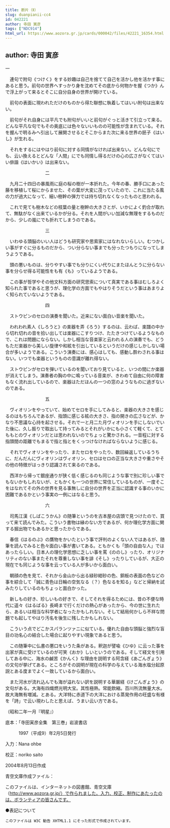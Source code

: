 ```yaml
---
title: 断片（Ⅱ）
slug: duanpianii-cc4
id: 042221
author: 寺田 寅彦
tags: ["NDC914"]
html_url: https://www.aozora.gr.jp/cards/000042/files/42221_16354.html
---
```


## author: 寺田 寅彦

一



　連句で附句《つけく》をする妙趣は自己を捨てて自己を活かし他を活かす事にあると思う。前句の世界へすっかり身を沈めてその底から何物かを握《つか》んで浮上がって来るとそこに自分自身の世界が開けている。

　前句の表面に現われただけのものから得た聯想に執着してはいい附句は出来ない。

　前句がそれ自身には平凡でも附句がいいと前句がぐっと活きて引立って来る。どんな平凡な句でもその奥底には色々ないいものの可能性が含まれている。それを握んで明るみへ引出して展開させるとそこからまた次に来る世界の胚子《はいし》が生れる。

　それをするにはやはり前句に対する同情がなければ出来ない。どんな句にでも、云い換えるとどんな「人間」にでも同情し得るだけの心の広さがなくてはいい俳諧《はいかい》は出来ない。



　　　　　　　　　二



　九月二十四日の暴風雨に庭の桜の樹が一本折れた。今年の春、勝手口にあった藤を移植して桜にからませた、その葉が大変に茂っていたので、これに当たる風の力が過大になって、細い樹幹の弾力では持ち切れなくなったものと思われる。

　これで見ても樹木などの枝葉の量と樹幹の大きさとが、いかによく釣合が取れて、無駄がなく出来ているかが分る。それを人間がいい加減な無理をするものだから、少しの嵐にでも折れてしまうのである。



　　　　　　　　　三



　いわゆる頭脳のいい人はどうも研究家や思索家にはなれないらしい。むつかしい事がすぐに分るものだから、つい分らない事までも分ったつもりになってしまうようである。

　頭の悪いものは、分りやすい事でも分りにくい代りにまたほんとうに分らない事を分らせ得る可能性をも有《も》っているようである。

　この事が哲学やその他文科方面の研究思索について真実である事はむしろよく知られた事であると思うが、理化学の方面でもやはりそうだという事はあまりよく知られていないようである。



　　　　　　　　　四



　ストウピンのセロの演奏を聞いた。近来にない面白い音楽を聞いた。

　われわれ素人《しろうと》の楽器を弄《ろう》するのは、云わば、楽譜の中から切れ切れの音を拾い出しては楽器にこすりつけ、たたきつけているようなもので、これは問題にならない。しかし相当な音楽家と云われる人の演奏でも、どうもただ楽器から美しい旋律や和絃を引出しているというだけの感じしかしない場合が多いようである。こういう演奏には、感心はしても、感動し酔わされる事はない。いつでも楽器というものの意識が離れ得ない。

　ストウピンがセロを弾いているのを聞いており見ていると、いつの間にか楽器が消えてしまう。演奏者の胸の中に鳴っている音楽が、きわめて自由に何の障害もなく流れ出しているので、楽器はただほんの一つの窓のようなものに過ぎないのである。



　　　　　　　　　五



　ヴィオリンをやっていて、始めてセロを手にしてみると、楽器の大きさを感じるのはもちろんであるが、指頭に感じる絃の大きさ、指の開きの広さなどが、かなり不思議な心持を起させる。それで一と月二た月ヴィオリンを手にしないでいた後に、久し振りで取出して持ってみるとそれがいかにも小さくて軽くて、とてももとのヴィオリンだとは思われないのでちょっと驚かされる。一音程に対する指頭間の距離でもまるで指と指とをくっつけなければならないように感じる。

　それでヴィオリンをやったり、またセロをやったり、数回繰返しているうちに、だんだんにヴィオリンはヴィオリン、セロはセロの正当な大きさや重さやその他の特徴がはっきり認識されて来るのである。

　西洋から帰って銀座通りが狭く低く感じるのも同じような事で別に珍しい事でもないかもしれないが、ともかくも一つの世界に常住しているものが、一度そこをはなれてその外の世界を見る事無しに自分の世界を正当に認識する事のいかに困難であるかという事実の一例にはなると思う。



　　　　　　　　　六



　司馬江漢《しばこうかん》の随筆というのを古本屋の店頭で見つけたので、買って来て読んでみた。こういう書物は縁のない方であるが、何か理化学方面に関する掘出物でもあるかと思ったからである。

　春信《はるのぶ》の贋物をかいたという事で評判のよくない人ではあるが、随筆を読んでみると色々面白い事が書いてある。ともかくも「頭の自由な人」ではあったらしい。日本人の理化学思想に乏しい事を罵《ののし》ったり、オリジナリティのない事またそれを尊重しない事を誹《そし》ったりしているが、大正の現在でも同じような事を云っている人が多いから面白い。

　朝顔の色を見て、それから金山から出る緑砂紺砂の色、銅板の表面の色などの事を綜合して「誠に青色は日輪の空気なる（？）色なるを知る」などと帰納を試みたりしているのもちょっと面白かった。

　新しもの好き、珍しいもの好きで、そしてそれを得るためには、昔の不便な時代に遥々《はるばる》長崎まで行くだけの熱心があったから、今の世に生れたら、あるいは相当な科学者になったかもしれない。そして結局何かしら不祥な問題でも起してやはり汚名を後生に残したかもしれない。

　こういう点でどこかスパランツァニに似ている。優れた自由な頭脳と強烈な盲目の功名心の結合した場合に起りやすい現象であると思う。

　この随筆中に仏書の悪口をいうた条がある。釈迦が譬喩《ひゆ》に云った事を出家が真に受けているのが可笑《おか》しいというのである。そして経文を引用してある中に、海水の鹹苦《かんく》な理由を説明する阿含経《あごんぎょう》の文句が挙げてある。ところがその説明が現在の科学の与えている海水塩分起原説とある度までよく一致しているから面白い。

　また河水が流れ込んでも海が溢れない訳を説明する華厳経《けごんぎょう》の文句がある。大海有四熾燃光明大宝。其性極熱。常能飲縮。百川所流無量大水。故大海無有増減。とある。大洋特に赤道下の大洋における蒸発作用の旺盛な有様を「詩」で云い現わしたと思えば、うまい云い方である。

（昭和二年一月『明星』）













底本：「寺田寅彦全集　第三巻」岩波書店


　　　1997（平成9）年2月5日発行

入力：Nana ohbe

校正：noriko saito

2004年8月13日作成

青空文庫作成ファイル：

このファイルは、インターネットの図書館、青空文庫（http://www.aozora.gr.jp/）で作られました。入力、校正、制作にあたったのは、ボランティアの皆さんです。











●表記について


	このファイルは W3C 勧告 XHTML1.1 にそった形式で作成されています。